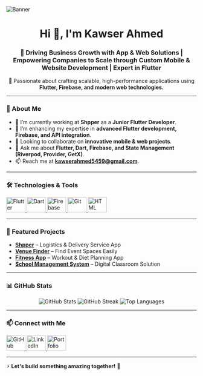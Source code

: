![Banner](https://media.licdn.com/dms/image/v2/D5616AQH-sMH5DHW_Ug/profile-displaybackgroundimage-shrink_350_1400/B56ZWtQNvUGUAY-/0/1742368465098?e=1748476800&v=beta&t=NMe5C1y1o4iAK0f7gjvgc1zr6jsboWTQBdJhXiDCrEQ)

<h1 align="center">Hi 👋, I'm Kawser Ahmed</h1>
<h3 align="center">🚀 Driving Business Growth with App & Web Solutions | Empowering Companies to Scale through Custom Mobile & Website Development | Expert in Flutter</h3>

<p align="center">
🚀 Passionate about crafting scalable, high-performance applications using <strong>Flutter, Firebase, and modern web technologies.</strong>
</p>

---

### 🚀 About Me
- 🔭 I’m currently working at **Shpper** as a **Junior Flutter Developer**.
- 🌱 I’m enhancing my expertise in **advanced Flutter development, Firebase, and API integration**.
- 👯 Looking to collaborate on **innovative mobile & web projects**.
- 💬 Ask me about **Flutter, Dart, Firebase, and State Management (Riverpod, Provider, GetX)**.
- 📫 Reach me at **[kawserahmed5459@gmail.com](mailto:kawserahmed5459@gmail.com)**.

---

### 🛠️ Technologies & Tools
<p align="left"> 
  <a href="https://flutter.dev" target="_blank"> <img src="https://www.vectorlogo.zone/logos/flutterio/flutterio-icon.svg" alt="Flutter" width="50" height="40"/> </a> 
  <a href="https://dart.dev" target="_blank"> <img src="https://www.vectorlogo.zone/logos/dartlang/dartlang-icon.svg" alt="Dart" width="50" height="40"/> </a>
  <a href="https://firebase.google.com/" target="_blank"> <img src="https://www.vectorlogo.zone/logos/firebase/firebase-icon.svg" alt="Firebase" width="50" height="40"/> </a>
  <a href="https://git-scm.com/" target="_blank"> <img src="https://www.vectorlogo.zone/logos/git-scm/git-scm-icon.svg" alt="Git" width="50" height="40"/> </a>
  <a href="https://developer.mozilla.org/en-US/docs/Web/HTML" target="_blank"> <img src="https://www.vectorlogo.zone/logos/w3_html5/w3_html5-icon.svg" alt="HTML" width="50" height="40"/> </a>
</p>

---

### 📌 Featured Projects
- **[Shpper](https://play.google.com/store/apps/details?id=com.shpper.app)** – Logistics & Delivery Service App
- **[Venue Finder](https://play.google.com/store/apps/details?id=com.venuefinder.mobileapp)** – Find Event Spaces Easily
- **[Fitness App](https://github.com/kawserfdev/Fitness-master.git)** – Workout & Diet Planning App
- **[School Management System](https://github.com/kawserfdev/School-Management-System.git)** – Digital Classroom Solution

---

### 📊 GitHub Stats
<p align="center">
  <img src="https://github-readme-stats.vercel.app/api?username=kawserfdev&show_icons=true&theme=dark" alt="GitHub Stats" />
  <img src="https://github-readme-streak-stats.herokuapp.com/?user=kawserfdev&theme=dark" alt="GitHub Streak" />
  <img src="https://github-readme-stats.vercel.app/api/top-langs/?username=kawserfdev&layout=compact&theme=dark" alt="Top Languages" />
</p>

---

### 📫 Connect with Me
<p align="left">
  <a href="https://github.com/kawserfdev" target="_blank"> <img src="https://cdn.jsdelivr.net/npm/simple-icons@3.1.0/icons/github.svg" alt="GitHub" height="40" width="50"/> </a>
  <a href="https://linkedin.com/in/kawserfdev" target="_blank"> <img src="https://cdn.jsdelivr.net/npm/simple-icons@3.1.0/icons/linkedin.svg" alt="LinkedIn" height="40" width="50"/> </a>
  <a href="https://profile-website-25647.web.app/" target="_blank"> <img src="https://cdn.jsdelivr.net/npm/simple-icons@3.1.0/icons/googlechrome.svg" alt="Portfolio" height="40" width="50"/> </a>
</p>

---

⚡ **Let's build something amazing together!** 🚀
